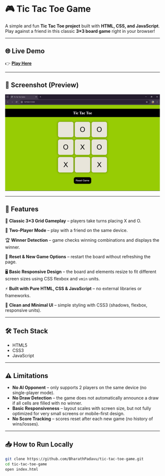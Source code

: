 # 🎮 Tic Tac Toe Game  

A simple and fun **Tic Tac Toe project** built with **HTML, CSS, and JavaScript**.  
Play against a friend in this classic **3×3 board game** right in your browser!  

---

## 🌐 Live Demo  
👉 [**Play Here**](https://BharathPadavu.github.io/tic-tac-toe-game)  

---

## 📸 Screenshot (Preview)
![Tic Tac Toe Game](screenshot.png "Tic Tac Toe game screenshot with 3x3 board")

---

## 🚀 Features  

🎲 **Classic 3×3 Grid Gameplay** – players take turns placing X and O.  

👥 **Two-Player Mode** – play with a friend on the same device.  

🏆 **Winner Detection** – game checks winning combinations and displays the winner.  

🔄 **Reset & New Game Options** – restart the board without refreshing the page.  

🖥️ **Basic Responsive Design** – the board and elements resize to fit different screen sizes using CSS flexbox and `vmin` units.  

⚡ **Built with Pure HTML, CSS & JavaScript** – no external libraries or frameworks.  

🎨 **Clean and Minimal UI** – simple styling with CSS3 (shadows, flexbox, responsive units).

---

## 🛠️ Tech Stack
- HTML5  
- CSS3  
- JavaScript

---

## ⚠️ Limitations  

- **No AI Opponent** – only supports 2 players on the same device (no single-player mode).  
- **No Draw Detection** – the game does not automatically announce a draw if all cells are filled with no winner.  
- **Basic Responsiveness** – layout scales with screen size, but not fully optimized for very small screens or mobile-first design.  
- **No Score Tracking** – scores reset after each new game (no history of wins/losses).

---

## 📥 How to Run Locally
```bash
git clone https://github.com/BharathPadavu/tic-tac-toe-game.git
cd tic-tac-toe-game
open index.html
